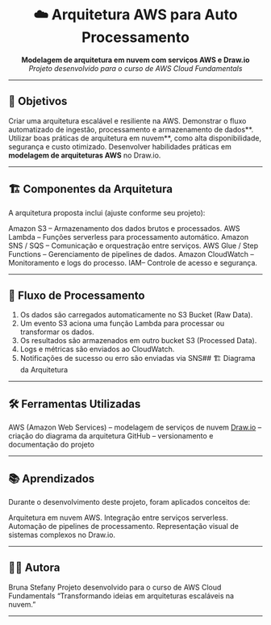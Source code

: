 <h1 align="center">☁️ Arquitetura AWS para Auto Processamento</h1>
<p align="center">
  <b>Modelagem de arquitetura em nuvem com serviços AWS e Draw.io</b><br>
  <i>Projeto desenvolvido para o curso de AWS Cloud Fundamentals</i>
</p>


---

## 🎯 Objetivos

Criar uma arquitetura escalável e resiliente na AWS. 
Demonstrar o fluxo automatizado de ingestão, processamento e armazenamento de dados**.
Utilizar boas práticas de arquitetura em nuvem**, como alta disponibilidade, segurança e custo otimizado.
Desenvolver habilidades práticas em **modelagem de arquiteturas AWS** no Draw.io.

---

## 🏗️ Componentes da Arquitetura

A arquitetura proposta inclui (ajuste conforme seu projeto):

Amazon S3 – Armazenamento dos dados brutos e processados.
AWS Lambda – Funções serverless para processamento automático.
Amazon SNS / SQS – Comunicação e orquestração entre serviços.
AWS Glue / Step Functions – Gerenciamento de pipelines de dados.
Amazon CloudWatch – Monitoramento e logs do processo.
IAM– Controle de acesso e segurança.

---

## 🔄 Fluxo de Processamento

1. Os dados são carregados automaticamente no S3 Bucket (Raw Data).
2. Um evento S3 aciona uma função Lambda para processar ou transformar os dados.
3. Os resultados são armazenados em outro bucket S3 (Processed Data).
4. Logs e métricas são enviados ao CloudWatch.
5. Notificações de sucesso ou erro são enviadas via SNS## 🏗️ Diagrama da Arquitetura


---

## 🛠️ Ferramentas Utilizadas

AWS (Amazon Web Services) – modelagem de serviços de nuvem
[Draw.io](https://app.diagrams.net/) – criação do diagrama da arquitetura
GitHub – versionamento e documentação do projeto



---

## 📚 Aprendizados

Durante o desenvolvimento deste projeto, foram aplicados conceitos de:

Arquitetura em nuvem AWS.
Integração entre serviços serverless.
Automação de pipelines de processamento.
Representação visual de sistemas complexos no Draw.io.

---

## 👩‍💻 Autora

Bruna Stefany
Projeto desenvolvido para o curso de AWS Cloud Fundamentals
“Transformando ideias em arquiteturas escaláveis na nuvem.”

---


